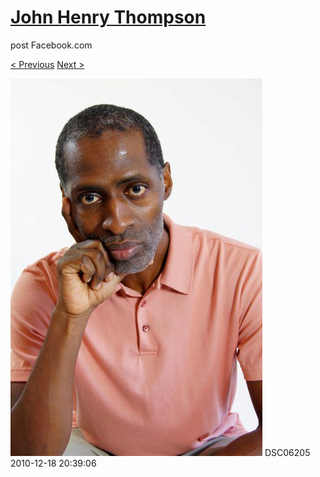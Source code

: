 # [John Henry Thompson](../README.md)
post Facebook.com

[< Previous](2010-12-18-10.md) [Next >](2010-12-18-12.md)

[![](../media/2010-12-18/Fam-2010-DSC06205.jpg)](../README.md)
DSC06205
2010-12-18 20:39:06